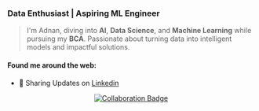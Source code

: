 
<div>
    <h3>    
    Data Enthusiast | Aspiring ML Engineer 
    </h3> 

   > I'm Adnan, diving into **AI**, **Data Science**, and **Machine Learning** while pursuing my **BCA**. Passionate about turning data into intelligent models and impactful solutions.
</div>

<div>
  
  <h4> Found me around the web: </h4>
  
  + 💼 Sharing Updates on <a href="https://www.linkedin.com/in/adnaaaen/">Linkedin </a> 
  </div>
  
<div align='center'>

[![Collaboration Badge](https://img.shields.io/badge/Got_a_cool_AI_project%3F-I’m_always_up_for_collaboration!-black?style=for-the-badge&logo=github&logoColor=white&labelColor=black)](mailto:adnanmuhammedadnancp@gmail.com)


</div>


